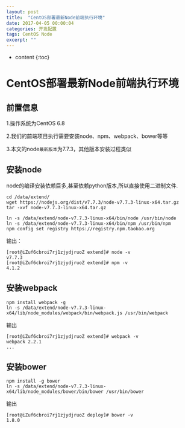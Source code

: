 ```yaml
---
layout: post
title:  "CentOS部署最新Node前端执行环境"
date: 2017-04-05 00:00:04
categories: 开发配置
tags: CentOS Node
excerpt: ""
---
```


* content
{:toc}

# CentOS部署最新Node前端执行环境

## 前置信息

1.操作系统为CentOS 6.8

2.我们的前端项目执行需要安装node、npm、webpack、bower等等

3.本文的node`最新版本`为7.7.3，其他版本安装过程类似



## 安装node

node的编译安装依赖巨多,甚至依赖python版本,所以直接使用二进制文件.

```
cd /data/extend/
wget https://nodejs.org/dist/v7.7.3/node-v7.7.3-linux-x64.tar.gz
tar -xvf node-v7.7.3-linux-x64.tar.gz

ln -s /data/extend/node-v7.7.3-linux-x64/bin/node /usr/bin/node
ln -s /data/extend/node-v7.7.3-linux-x64/bin/npm /usr/bin/npm
npm config set registry https://registry.npm.taobao.org  
```

输出：

```
[root@iZuf6cbroi7rj1zjydjruoZ extend]# node -v
v7.7.3
[root@iZuf6cbroi7rj1zjydjruoZ extend]# npm -v
4.1.2
```



## 安装webpack

```
npm install webpack -g
ln -s /data/extend/node-v7.7.3-linux-x64/lib/node_modules/webpack/bin/webpack.js /usr/bin/webpack
```

输出

```
[root@iZuf6cbroi7rj1zjydjruoZ extend]# webpack -v
webpack 2.2.1
...
```



## 安装bower

```
npm install -g bower
ln -s /data/extend/node-v7.7.3-linux-x64/lib/node_modules/bower/bin/bower /usr/bin/bower
```

输出

```
[root@iZuf6cbroi7rj1zjydjruoZ deploy]# bower -v
1.8.0
```